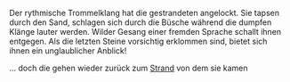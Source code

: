 Der rythmische Trommelklang hat die gestrandeten angelockt. Sie tapsen durch den Sand, schlagen sich durch die Büsche während die dumpfen Klänge lauter werden. Wilder Gesang einer fremden Sprache schallt ihnen entgegen. Als die letzten Steine vorsichtig erklommen sind, bietet sich ihnen ein unglaublicher Anblick!

... doch die gehen wieder zurück zum [Strand](../schwimmen/schwimmen.md) von dem sie kamen

